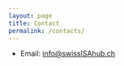 ```yaml
---
layout: page
title: Contact
permalink: /contacts/
---
```


- Email: [info@swissISAhub.ch](mailto:info@swissISAhub.org)
